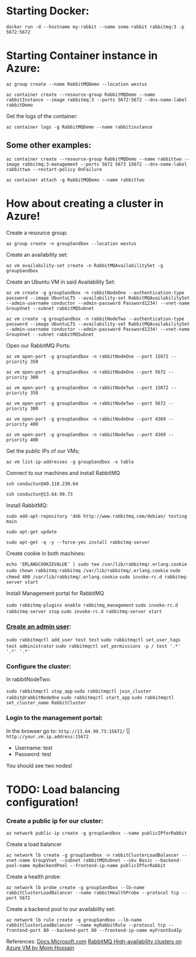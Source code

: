 
# Starting Docker: 

`docker run -d --hostname my-rabbit --name some-rabbit rabbitmq:3 -p 5672:5672` 

# Starting Container instance in Azure: 

`az group create --name RabbitMQDemo --location westus`

`az container create --resource-group RabbitMQDemo --name rabbitInstance --image rabbitmq:3 --ports 5672:5672 --dns-name-label rabbitDemo`

Get the logs of the container: 

`az container logs -g RabbitMQDemo --name rabbitinstance`


## Some other examples: 

`az container create --resource-group RabbitMQDemo --name rabbittwo --image rabbitmq:3-management --ports 5672 5673 15672 --dns-name-label rabbittwo --restart-policy OnFailure`

`az container attach -g RabbitMQDemo --name rabbittwo`



# How about creating a cluster in Azure!

Create a resource group: 

`az group create -n groupSandbox --location westus` 

Create an availability set: 

`az vm availability-set create -n RabbitMQAvailabilitySet -g groupSandbox`

Create an Ubuntu VM in said Availability Set: 

`az vm create -g groupSandbox -n rabbitNodeOne --authentication-type password --image UbuntuLTS --availability-set RabbitMQAvailabilitySet --admin-username conductor --admin-password Password1234! --vnet-name GroupVnet --subnet rabbitMQSubnet`

`az vm create -g groupSandbox -n rabbitNodeTwo --authentication-type password --image UbuntuLTS --availability-set RabbitMQAvailabilitySet --admin-username conductor --admin-password Password1234! --vnet-name GroupVnet --subnet rabbitMQSubnet`

Open our RabbitMQ Ports: 

`az vm open-port -g groupSandbox -n rabbitNodeOne --port 15672 --priority 350`

`az vm open-port -g groupSandbox -n rabbitNodeOne --port 5672 --priority 300`

`az vm open-port -g groupSandbox -n rabbitNodeTwo --port 15672 --priority 350`

`az vm open-port -g groupSandbox -n rabbitNodeTwo --port 5672 --priority 300`

`az vm open-port -g groupSandbox -n rabbitNodeOne --port 4369 --priority 400`

`az vm open-port -g groupSandbox -n rabbitNodeTwo --port 4369 --priority 400`

Get the public IPs of our VMs; 

`az vm list-ip-addresses -g groupSandbox -o table` 

Connect to our machines and install RabbitMQ

`ssh conductor@40.118.230.64`

`ssh conductor@13.64.99.73`

Install RabbitMQ: 

`sudo add-apt-repository 'deb http://www.rabbitmq.com/debian/ testing main`

`sudo apt-get update`

`sudo apt-get -q -y --force-yes install rabbitmq-server`

Create cookie in both machines: 

`echo 'ERLANGCOOKIEVALUE' | sudo tee /var/lib/rabbitmq/.erlang.cookie`
`sudo chown rabbitmq:rabbitmq /var/lib/rabbitmq/.erlang.cookie`
`sudo chmod 400 /var/lib/rabbitmq/.erlang.cookie`
`sudo invoke-rc.d rabbitmq-server start`

Install Management portal for RabbitMQ 

`sudo rabbitmq-plugins enable rabbitmq_management`
`sudo invoke-rc.d rabbitmq-server stop`
`sudo invoke-rc.d rabbitmq-server start`

### [Create an admin user](https://stackoverflow.com/questions/40436425/how-do-i-create-or-add-a-user-to-rabbitmq): 

`sudo rabbitmqctl add_user test test`
`sudo rabbitmqctl set_user_tags  test administrator`
`sudo rabbitmqctl set_permissions -p / test '.*' '.*' '.*'`

### Configure the cluster: 

In rabbitNodeTwo: 

`sudo rabbitmqctl stop_app`
`sudo rabbitmqctl join_cluster rabbit@rabbitNodeOne`
`sudo rabbitmqctl start_app`
`sudo rabbitmqctl set_cluster_name RabbitCluster`

### Login to the management portal: 

In the browser go to: 
`http://13.64.99.73:15672/` || `http://your.vm.ip.address:15672` 

- Username: test
- Password: test 

You should see two nodes! 


# TODO: Load balancing configuration! 

### Create a public ip for our cluster: 

`az network public-ip create -g groupSandbox --name publicIPforRabbit`

Create a load balancer 

`az network lb create -g groupSandbox -n rabbitClusterLoadBalancer --vnet-name GroupVnet --subnet rabbitMQSubnet --sku Basic --backend-pool-name myBackendPool --frontend-ip-name publicIPforRabbit`

Create a health probe: 

`az network lb probe create -g groupSandbox --lb-name rabbitClusterLoadBalancer --name rabbitHealthProbe --protocol tcp --port 5672`

Create a backend pool to our availability set: 

`az network lb rule create -g groupSandbox --lb-name rabbitClusterLoadBalancer --name myRabbitRule --protocol tcp --frontend-port 80 --backend-port 80 --frontend-ip-name myFrontEndIp`


References: 
[Docs.Microsoft.com](https://docs.microsoft.com/en-us/)
[RabbitMQ High-availability clusters on Azure VM by Moim Hossain](https://moimhossain.com/2015/01/23/rabbitmq-high-availability-clusters-on-azure-vm/)